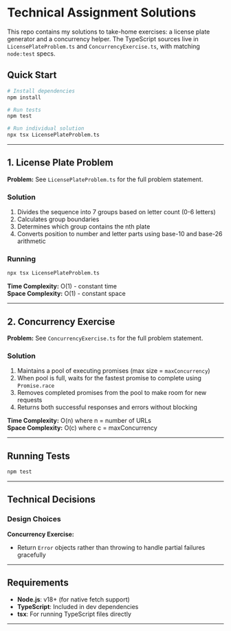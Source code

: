 # Technical Assignment Solutions

This repo contains my solutions to take-home exercises: a license plate generator and a concurrency helper. The TypeScript sources live in `LicensePlateProblem.ts` and `ConcurrencyExercise.ts`, with matching `node:test` specs.

## Quick Start

```bash
# Install dependencies
npm install

# Run tests
npm test

# Run individual solution
npx tsx LicensePlateProblem.ts
```

---

## 1. License Plate Problem

**Problem:** See `LicensePlateProblem.ts` for the full problem statement.

### Solution

1. Divides the sequence into 7 groups based on letter count (0-6 letters)
2. Calculates group boundaries
3. Determines which group contains the nth plate
4. Converts position to number and letter parts using base-10 and base-26 arithmetic

### Running

```bash
npx tsx LicensePlateProblem.ts
```

**Time Complexity:** O(1) - constant time  
**Space Complexity:** O(1) - constant space

---

## 2. Concurrency Exercise

**Problem:** See `ConcurrencyExercise.ts` for the full problem statement.

### Solution

1. Maintains a pool of executing promises (max size = `maxConcurrency`)
2. When pool is full, waits for the fastest promise to complete using `Promise.race`
3. Removes completed promises from the pool to make room for new requests
4. Returns both successful responses and errors without blocking


**Time Complexity:** O(n) where n = number of URLs  
**Space Complexity:** O(c) where c = maxConcurrency

---

## Running Tests

```bash
npm test
```
---

## Technical Decisions

### Design Choices

**Concurrency Exercise:**
- Return `Error` objects rather than throwing to handle partial failures gracefully

---

## Requirements

- **Node.js**: v18+ (for native fetch support)
- **TypeScript**: Included in dev dependencies
- **tsx**: For running TypeScript files directly

---
